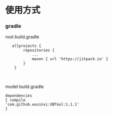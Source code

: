 # 使用方式
### gradle
root build.gradle<br>
<pre class=" kode language-css"><code class=" kode language-css">	<span class="token selector">allprojects </span><span class="token punctuation">{</span>
		<span class="token selector">repositories </span><span class="token punctuation">{</span>
			<span class="token selector">...
			maven </span><span class="token punctuation">{</span> url <span class="token string">'https://jitpack.io'</span> <span class="token punctuation">}</span>
		<span class="token punctuation">}</span>
	<span class="token punctuation">}</span></code></pre><br>
model build.gradle<br>
<code id="depCodeGradle" class=" kode  language-css">	<span class="token selector">dependencies </span><span class="token punctuation">{</span>
	        compile <span class="token string">'com.github.wuxinxi:XBTool:1.1.1'</span>
	<span class="token punctuation">}</span>
</code>
### 
